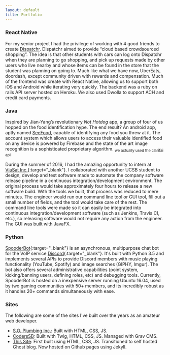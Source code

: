 ```yaml
---
layout: default
title: Portfolio
---
```


### React Native
For my senior project I had the privilege of working with 4 good friends to create [Dispatchr](). Dispatchr aimed to provide “cloud based crowdsourced shopping”. The idea is that other students with cars can log onto Dispatchr when they are planning to go shopping, and pick up requests made by other users who live nearby and whose items can be found in the store that the student was  planning on going to. Much like what we have now, UberEats, doordash, except community driven with rewards and compensation. Much of the frontend was create with React Native, allowing us to support both iOS and Android while iterating very quickly. The backend was a ruby on rails API server hosted on Heroku. We also used Dwolla to support ACH and credit card payments. 

### Java
Inspired by Jian-Yang’s revolutionary _Not Hotdog_ app, a group of four of us hopped on the food identification hype. The end result? An android app, aptly named [SeeFood](), capable of identifying any food you threw at it. The account system which allows users to access their valuable identified food on any device is powered by Firebase and the state of the art image recognition is a sophisticated proprietary algorithm. <sub>we actually used the clarifai api</sub>

During the summer of 2016, I had the amazing opportunity to intern at [ViaSat Inc.](https://www.viasat.com/){:target="_blank"}. I collaborated with another UCSB student to design, develop and test software made to automate the company software release pipeline in a continuous integration/development environment. The original process would take approximately four hours to release a new software build. With the tools we built, that process was reduced to mere minutes. The engineer would run our command line tool or GUI tool, fill out a small number of fields, and the tool would take care of the rest. The command line tools were made so it can easily be integrated into continuous integration/development software (such as Jenkins, Travis CI, etc.), so releasing software would not require any action from the engineer. The GUI was built with JavaFX.

### Python
[SpooderBot](https://discordapp.com/oauth2/authorize?client_id=184537503284330496&scope=bot&permissions=133692435){:target="_blank"} is an asynchronous, multipurpose chat bot for the VoIP service [Discord](https://discordapp.com/){:target="_blank"}. It's built with Python 3.5 and implements several APIs to provide Discord members with music playing functionality (YouTube, Spotify) and image searches (GIPHY, Imgur). The bot also offers several administrative capabilities (point system, kicking/banning users, defining roles, etc) and debugging tools. Currently, SpooderBot is hosted on a inexpensive server running Ubuntu 16.04, used by two gaming communities with 50+ members, and its incredibly robust as it handles 20+ commands simultaneously with ease. 

### Sites
The following are some of the sites I've built over the years as an amateur web developer.

- [S.O. Plumbing Inc.](http://soplumbinginc.com/): Built with HTML, CSS, JS.
- [CodersSB](http://coderssb.com/): Built with Twig, HTML, CSS, JS. Managed with Grav CMS.
- [This Site](): First built using HTML, CSS, JS. Transitioned to self hosted Ghost blog. Now hosted on Github pages using Jekyll.
